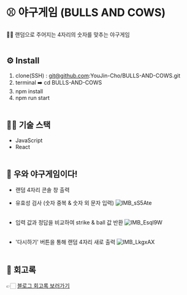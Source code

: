 # ⚾️ 야구게임 (BULLS AND COWS)

💁‍♀️ 랜덤으로 주어지는 4자리의 숫자를 맞추는 야구게임
<br><br>

## ⚙️ Install
1. clone(SSH) : git@github.com:YouJin-Cho/BULLS-AND-COWS.git
2. terminal ➡️ cd BULLS-AND-COWS
3. npm install
4. npm run start
<br><br>

## 💪🏻 기술 스택
* JavaScript
* React
<br><br>


## 👀 우와 야구게임이다!

- 랜덤 4자리 콘솔 창 출력
- 유효성 검사 (숫자 중복 & 숫자 외 문자 입력)
![IMB_sS5Ate](https://github.com/YouJin-Cho/BULLS-AND-COWS/assets/122290134/61f9829b-f662-4297-adee-51194e8460e8)
<br><br>


- 입력 값과 정답을 비교하여 strike & ball 값 반환
![IMB_Esql9W](https://github.com/YouJin-Cho/BULLS-AND-COWS/assets/122290134/51cbebdd-1e3d-4219-a01b-6dddc827736d)
<br><br>

- '다시하기' 버튼을 통해 랜덤 4자리 새로 출력
![IMB_LkgxAX](https://github.com/YouJin-Cho/BULLS-AND-COWS/assets/122290134/75ec734d-f923-41fa-bae8-69276f2f1971)
<br><br>


## 📝 회고록
👉🏻 <a href="https://cyjcyj.tistory.com/141" target="_blank">블로그 회고록 보러가기</a>
<br><br>
